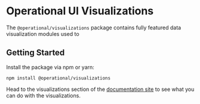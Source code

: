 # Operational UI Visualizations

The `@operational/visualizations` package contains fully featured data visualization modules used to 

## Getting Started

Install the package via npm or yarn:

`npm install @operational/visualizations`

Head to the visualizations section of the [documentation site](https://ui.contiamo.com/visualizations) to see what you can do with the visualizations.



